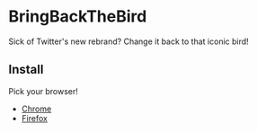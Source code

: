 # BringBackTheBird

Sick of Twitter's new rebrand? Change it back to that iconic bird!

## Install

Pick your browser!

- [Chrome](https://chrome.google.com/webstore/detail/bringbackthebird/fiklfkdepbnaldjjliifhmleabcckhhl/related?hl=en-US)
- [Firefox](https://addons.mozilla.org/en-US/firefox/addon/bringbackthebird/)

